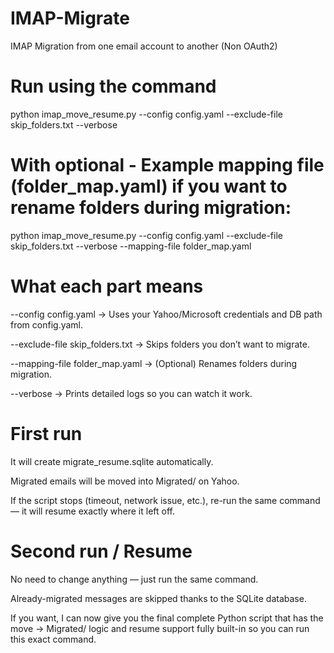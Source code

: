 # IMAP-Migrate
IMAP Migration from one email account to another (Non OAuth2)

# Run using the command 

python imap_move_resume.py --config config.yaml --exclude-file skip_folders.txt --verbose


# With optional - Example mapping file (folder_map.yaml) if you want to rename folders during migration:

python imap_move_resume.py --config config.yaml --exclude-file skip_folders.txt --verbose --mapping-file folder_map.yaml 

# What each part means
--config config.yaml → Uses your Yahoo/Microsoft credentials and DB path from config.yaml.

--exclude-file skip_folders.txt → Skips folders you don’t want to migrate.

--mapping-file folder_map.yaml → (Optional) Renames folders during migration.

--verbose → Prints detailed logs so you can watch it work.

# First run
It will create migrate_resume.sqlite automatically.

Migrated emails will be moved into Migrated/<OriginalFolder> on Yahoo.

If the script stops (timeout, network issue, etc.), re-run the same command —
it will resume exactly where it left off.

#  Second run / Resume
No need to change anything — just run the same command.

Already-migrated messages are skipped thanks to the SQLite database.

If you want, I can now give you the final complete Python script that has the move → Migrated/<Folder> logic and resume support fully built-in so you can run this exact command.


